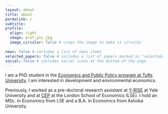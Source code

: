 ```yaml
---
layout: about
title: about
permalink: /
subtitle: 
profile:
  align: right
  image: prof_pic.jpg
  image_circular: false # crops the image to make it circular
  
news: false # includes a list of news items
selected_papers: false # includes a list of papers marked as "selected={true}"
social: false # includes social icons at the bottom of the page
---
```


I am a PhD student in the [Economics and Public Policy program at Tufts University](https://as.tufts.edu/economics/academics/phd-program/neubauer-family-program-economics-and-public-policy-phd). I am interested in development and environmental economics.

Previously, I worked as a pre-doctoral research assistant at [Y-RISE](https://yrise.yale.edu/) at Yale University and at [CEP](https://cep.lse.ac.uk/) at the London School of Economics (LSE). I hold an MSc. in Economics from LSE and a B.A. in Economics from Ashoka University. 
